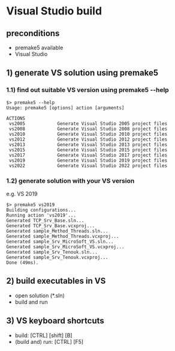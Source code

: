 # Visual Studio build
## preconditions
- premake5 available
- Visual Studio

## 1) generate VS solution using premake5
### 1.1) find out suitable VS version using premake5 --help

````shell
$> premake5 --help
Usage: premake5 [options] action [arguments]

ACTIONS
 vs2005            Generate Visual Studio 2005 project files
 vs2008            Generate Visual Studio 2008 project files
 vs2010            Generate Visual Studio 2010 project files
 vs2012            Generate Visual Studio 2012 project files
 vs2013            Generate Visual Studio 2013 project files
 vs2015            Generate Visual Studio 2015 project files
 vs2017            Generate Visual Studio 2017 project files
 vs2019            Generate Visual Studio 2019 project files
 vs2022            Generate Visual Studio 2022 project files
````
### 1.2) generate solution with your VS version
e.g. VS 2019
````shell
$> premake5 vs2019
Building configurations...
Running action 'vs2019'...
Generated TCP_Srv_Base.sln...
Generated TCP_Srv_Base.vcxproj...
Generated sample_Method_Threads.sln...
Generated sample_Method_Threads.vcxproj...
Generated sample_Srv_MicroSoft_VS.sln...
Generated sample_Srv_MicroSoft_VS.vcxproj...
Generated sample_Srv_Tenouk.sln...
Generated sample_Srv_Tenouk.vcxproj...
Done (49ms).
````
## 2) build executables in VS
- open solution (*.sln)
- build and run

## 3) VS keyboard shortcuts
- build: [CTRL] [shift] [B]
- (build and) run: [CTRL] [F5]
